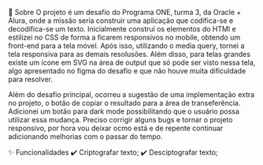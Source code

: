 🎯 Sobre
O projeto é um desafio do Programa ONE, turma 3, da Oracle + Alura, onde a missão seria construir uma aplicação que codifica-se e decodifica-se um texto. Inicialmente construí os elementos do HTMl e estilizei no CSS de forma a ficarem responsivos no mobile, obtendo um front-end para a tela móvel. Após isso, utilizando o media query, tornei a tela responsiva para as demais resolusões. Além disso, para telas grandes existe um ícone em SVG na área de output que só pode ser visto nessa tela, algo apresentado no figma do desafio e que não houve muita dificuldade para resolver.

Além do desafio principal, ocorreu a sugestão de uma implementação extra no projeto, o botão de copiar o resultado para a área de transeferência. Adicionei um botão para dark mode possibilitando que o usuário possa utilizar essa mudança. Preciso corrigir alguns bugs e tornar o projeto responsivo, por hora vou deixar ocmo está e de repente continuar adicionando melhorias com o passar do tempo.

✨ Funcionalidades
✔️ Criptografar texto;
✔️ Desciptografar texto;

